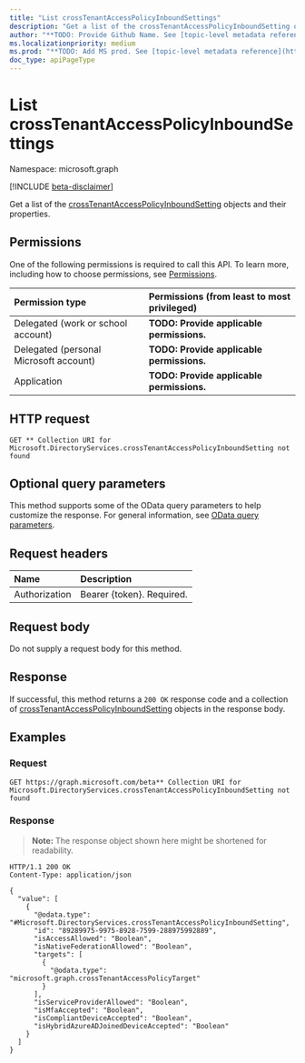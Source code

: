 ```yaml
---
title: "List crossTenantAccessPolicyInboundSettings"
description: "Get a list of the crossTenantAccessPolicyInboundSetting objects and their properties."
author: "**TODO: Provide Github Name. See [topic-level metadata reference](https://msgo.azurewebsites.net/add/document/guidelines/metadata.html#topic-level-metadata)**"
ms.localizationpriority: medium
ms.prod: "**TODO: Add MS prod. See [topic-level metadata reference](https://msgo.azurewebsites.net/add/document/guidelines/metadata.html#topic-level-metadata)**"
doc_type: apiPageType
---
```


# List crossTenantAccessPolicyInboundSettings
Namespace: microsoft.graph

[!INCLUDE [beta-disclaimer](../../includes/beta-disclaimer.md)]

Get a list of the [crossTenantAccessPolicyInboundSetting](../resources/crosstenantaccesspolicyinboundsetting.md) objects and their properties.

## Permissions
One of the following permissions is required to call this API. To learn more, including how to choose permissions, see [Permissions](/graph/permissions-reference).

|Permission type|Permissions (from least to most privileged)|
|:---|:---|
|Delegated (work or school account)|**TODO: Provide applicable permissions.**|
|Delegated (personal Microsoft account)|**TODO: Provide applicable permissions.**|
|Application|**TODO: Provide applicable permissions.**|

## HTTP request

<!-- {
  "blockType": "ignored"
}
-->
``` http
GET ** Collection URI for Microsoft.DirectoryServices.crossTenantAccessPolicyInboundSetting not found
```

## Optional query parameters
This method supports some of the OData query parameters to help customize the response. For general information, see [OData query parameters](/graph/query-parameters).

## Request headers
|Name|Description|
|:---|:---|
|Authorization|Bearer {token}. Required.|

## Request body
Do not supply a request body for this method.

## Response

If successful, this method returns a `200 OK` response code and a collection of [crossTenantAccessPolicyInboundSetting](../resources/crosstenantaccesspolicyinboundsetting.md) objects in the response body.

## Examples

### Request
<!-- {
  "blockType": "request",
  "name": "list_crosstenantaccesspolicyinboundsetting"
}
-->
``` http
GET https://graph.microsoft.com/beta** Collection URI for Microsoft.DirectoryServices.crossTenantAccessPolicyInboundSetting not found
```


### Response
>**Note:** The response object shown here might be shortened for readability.
<!-- {
  "blockType": "response",
  "truncated": true,
  "@odata.type": "Collection(Microsoft.DirectoryServices.crossTenantAccessPolicyInboundSetting)"
}
-->
``` http
HTTP/1.1 200 OK
Content-Type: application/json

{
  "value": [
    {
      "@odata.type": "#Microsoft.DirectoryServices.crossTenantAccessPolicyInboundSetting",
      "id": "89289975-9975-8928-7599-288975992889",
      "isAccessAllowed": "Boolean",
      "isNativeFederationAllowed": "Boolean",
      "targets": [
        {
          "@odata.type": "microsoft.graph.crossTenantAccessPolicyTarget"
        }
      ],
      "isServiceProviderAllowed": "Boolean",
      "isMfaAccepted": "Boolean",
      "isCompliantDeviceAccepted": "Boolean",
      "isHybridAzureADJoinedDeviceAccepted": "Boolean"
    }
  ]
}
```

